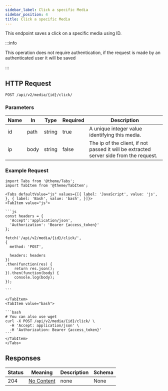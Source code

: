```yaml
---
sidebar_label: Click a specific Media
sidebar_position: 4
title: Click a specific Media
---
```


This endpoint saves a click on a specific media using ID.

:::info

This operation does not require authentication, if the request is made by an authenticated user it will be saved

:::


## HTTP Request

`POST /api/v2/media/{id}/click/`

### Parameters

| Name | In   |Type| Required | Description                                                                            |
|------|---|---|----------|----------------------------------------------------------------------------------------|
| id   | path |string| true     | A unique integer value identifying this media.                                         |
| ip   | body |string| false    | The ip of the client, if not passed it will be extracted server side from the request. |

### Example Request

````mdx-code-block
import Tabs from '@theme/Tabs';
import TabItem from '@theme/TabItem';

<Tabs defaultValue="js" values={[{ label: 'JavaScript', value: 'js', }, { label: 'Bash', value: 'bash', }]}>
<TabItem value="js">

```js
const headers = {
  'Accept':'application/json',
  'Authorization': 'Bearer {access_token}'
};

fetch('/api/v2/media/{id}/click/',
{
  method: 'POST',

  headers: headers
})
.then(function(res) {
    return res.json();
}).then(function(body) {
    console.log(body);
});

```

</TabItem>
<TabItem value="bash">

```bash
# You can also use wget
curl -X POST /api/v2/media/{id}/click/ \
  -H 'Accept: application/json' \
  -H 'Authorization: Bearer {access_token}'
```
</TabItem>
</Tabs>
````

## Responses

|Status|Meaning|Description|Schema|
|---|---|---|---|
|204|[No Content](https://tools.ietf.org/html/rfc7231#section-6.3.5)|none|None|

````




